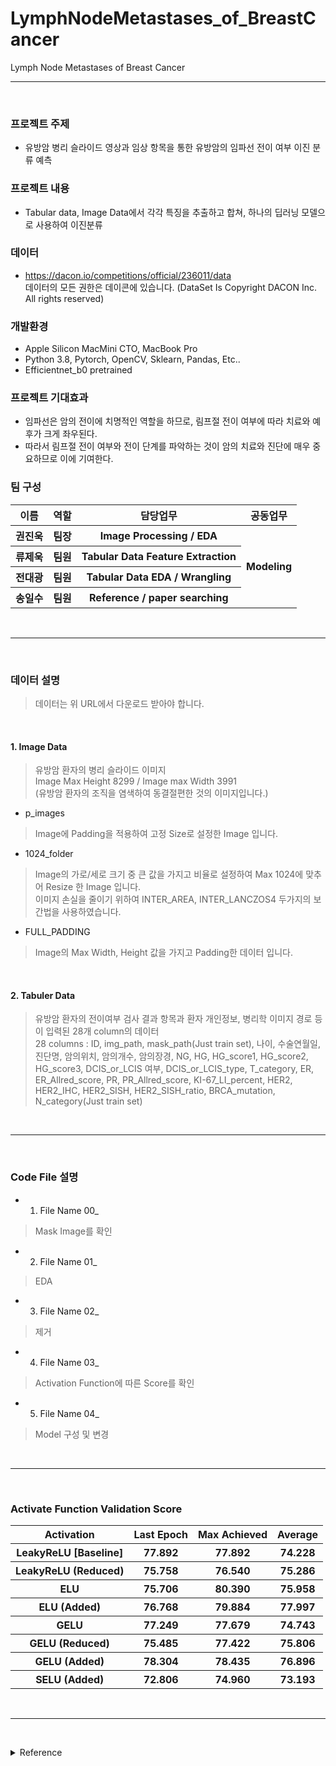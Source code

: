 # LymphNodeMetastases_of_BreastCancer
Lymph Node Metastases of Breast Cancer
<br/><hr/><br/>
### 프로젝트 주제
- 유방암 병리 슬라이드 영상과 임상 항목을 통한 유방암의 임파선 전이 여부 이진 분류 예측

### 프로젝트 내용
- Tabular data, Image Data에서 각각 특징을 추출하고 합쳐, 하나의 딥러닝 모델으로 사용하여 이진분류

### 데이터
- https://dacon.io/competitions/official/236011/data <br/>
데이터의 모든 권한은 데이콘에 있습니다. (DataSet Is Copyright DACON Inc. All rights reserved)

### 개발환경
- Apple Silicon MacMini CTO, MacBook Pro
- Python 3.8, Pytorch, OpenCV, Sklearn, Pandas, Etc..
- Efficientnet_b0 pretrained

### 프로젝트 기대효과
- 임파선은 암의 전이에 치명적인 역할을 하므로, 림프절 전이 여부에 따라 치료와 예후가 크게 좌우된다.
- 따라서 림프절 전이 여부와 전이 단계를 파악하는 것이 암의 치료와 진단에 매우 중요하므로 이에 기여한다.

### 팀 구성
<table>
  <tr>
    <th>이름</th>
    <th>역할</th>
    <th>담당업무</th>
    <th>공동업무</th>
  </tr>
  
  <tr>
    <th>권진욱</th>
    <th>팀장</th>
    <th>Image Processing / EDA</th>
    <th rowspan="4">Modeling</th>
  </tr>
  
  <tr>
    <th>류제욱</th>
    <th>팀원</th>
    <th>Tabular Data Feature Extraction</th>
  </tr>
  
  <tr>
    <th>전대광</th>
    <th>팀원</th>
    <th>Tabular Data EDA / Wrangling</th>
  </tr>
  
  <tr>
    <th>송일수</th>
    <th>팀원</th>
    <th>Reference / paper searching</th>
  </tr>
</table>


<br/><hr/><br/>
### 데이터 설명
> 데이터는 위 URL에서 다운로드 받아야 합니다.
<br/>

#### 1. Image Data

> 유방암 환자의 병리 슬라이드 이미지<br/>
> Image Max Height 8299 / Image max Width 3991<br/>
(유방암 환자의 조직을 염색하여 동결절편한 것의 이미지입니다.)

- p_images
> Image에 Padding을 적용하여 고정 Size로 설정한 Image 입니다.

- 1024_folder
> Image의 가로/세로 크기 중 큰 값을 가지고 비율로 설정하여 Max 1024에 맞추어 Resize 한 Image 입니다.<br/>
> 이미지 손실을 줄이기 위하여 INTER_AREA, INTER_LANCZOS4 두가지의 보간법을 사용하였습니다.

- FULL_PADDING
> Image의 Max Width, Height 값을 가지고 Padding한 데이터 입니다.

<br/>

#### 2. Tabuler Data

> 유방암 환자의 전이여부 검사 결과 항목과 환자 개인정보, 병리학 이미지 경로 등이 입력된 28개 column의 데이터<br/>
> 28 columns : ID, img_path, mask_path(Just train set), 나이, 수술연월일, 진단명, 암의위치, 암의개수, 암의장경, NG, HG, HG_score1, HG_score2, HG_score3, DCIS_or_LCIS 여부, DCIS_or_LCIS_type, T_category, ER, ER_Allred_score, PR, PR_Allred_score, KI-67_LI_percent, HER2, HER2_IHC, HER2_SISH, HER2_SISH_ratio, BRCA_mutation, N_category(Just train set)


<br/><hr/><br/>
### Code File 설명
- 1. File Name 00_
> Mask Image를 확인
- 2. File Name 01_
> EDA
- 3. File Name 02_
> 제거
- 4. File Name 03_
> Activation Function에 따른 Score를 확인
- 5. File Name 04_
> Model 구성 및 변경


<br/><hr/><br/>
### Activate Function Validation Score
<table>
  <tr>
    <th>Activation</th>
    <th>Last Epoch</th>
    <th>Max Achieved</th>
    <th>Average</th>
  </tr>
  
  <tr>
    <th>LeakyReLU [Baseline]</th>
    <th>77.892</th>
    <th>77.892</th>
    <th>74.228</th>
  </tr>
  
  <tr>
    <th>LeakyReLU (Reduced)</th>
    <th>75.758</th>
    <th>76.540</th>
    <th>75.286</th>
  </tr>
  
  <tr>
    <th>ELU</th>
    <th>75.706</th>
    <th><strong>80.390</strong></th>
    <th>75.958</th>
  </tr>
  
  <tr>
    <th>ELU (Added)</th>
    <th>76.768</th>
    <th>79.884</th>
    <th>77.997</th>
  </tr>
  
  <tr>
    <th>GELU</th>
    <th>77.249</th>
    <th>77.679</th>
    <th>74.743</th>
  </tr>
  
  <tr>
    <th>GELU (Reduced)</th>
    <th>75.485</th>
    <th>77.422</th>
    <th>75.806</th>
  </tr>
  
  <tr>
    <th>GELU (Added)</th>
    <th>78.304</th>
    <th>78.435</th>
    <th>76.896</th>
  </tr>
  
  <tr>
    <th>SELU (Added)</th>
    <th>72.806</th>
    <th>74.960</th>
    <th>73.193</th>
  </tr>
</table>



<br/><hr/><br/>
<details>
  <summary>Reference</summary>
  Multiple Instance Learning: Model Pipeline<br/>
  https://www.youtube.com/watch?v=h5qThVdAfOQ<br/><br/>
  Dual-stream Multiple Instance Learning Network for Whole Slide Image Classification with Self-supervised Contrastive Learning<br/>
  https://openaccess.thecvf.com/content/CVPR2021/papers/Li_Dual-Stream_Multiple_Instance_Learning_Network_for_Whole_Slide_Image_Classification_CVPR_2021_paper.pdf<br/><br/>
  Multiple Instance Learning<br/>
  https://medium.com/swlh/multiple-instance-learning-c49bd21f5620<br/><br/>
  MedAI #36: Weakly supervised tumor detection in whole slide image analysis | Bin Li<br/>
  https://www.youtube.com/watch?v=ZPe94q8wxPQ<br/><br/>
  2018 Data Science Bowl: Find the nuclei in divergent images to advance medical discovery<br/>
  https://www.kaggle.com/competitions/data-science-bowl-2018/data<br/><br/>
  Breast Cancer Classification With PyTorch and Deep Learning<br/>
  https://medium.com/swlh/breast-cancer-classification-with-pytorch-and-deep-learning-52dd62362157<br/><br/>
  Deep learning-based cross-classifications reveal conserved spatial behaviors within tumor histological images<br/>
  https://www.nature.com/articles/s41467-020-20030-5<br/><br/>
  Deep Learning Models for Histopathological Classification of Gastric and Colonic Epithelial Tumours<br/>
  https://www.nature.com/articles/s41598-020-58467-9<br/><br/>
  Finetuning Torchvision Models<br/>
  https://pytorch.org/tutorials/beginner/finetuning_torchvision_models_tutorial.html#inception-v3<br/><br/>
  Torchvision.models<br/>
  https://pytorch.org/vision/0.8/models.html<br/><br/>
  U-Net: Convolutional Networks for Biomedical Image Segmentation<br/>
  https://lmb.informatik.uni-freiburg.de/people/ronneber/u-net/<br/><br/>
  U-Net For Brain MRI<br/>
  https://pytorch.org/hub/mateuszbuda_brain-segmentation-pytorch_unet/<br/><br/>
  Pytorch에서 학습한 모델 저장 및 불러오기<br/>
  https://justkode.kr/deep-learning/pytorch-save<br/><br/>
  Models and Pre-trained Weights<br/>
  https://pytorch.org/vision/stable/models.html<br/><br/>
  U-Net Model with submission<br/>
  https://www.kaggle.com/code/hmendonca/u-net-model-with-submission/notebook<br/><br/>
  
</details>
